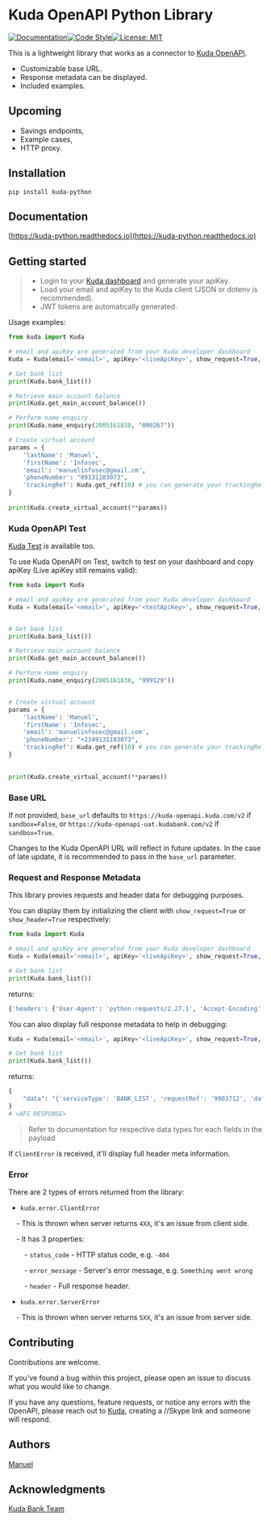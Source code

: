 # Kuda OpenAPI Python Library
[![Documentation](https://img.shields.io/badge/docs-latest-blue)](https://kuda-python.readthedocs.io/)[![Code Style](https://img.shields.io/badge/code_style-black-black)](https://black.readthedocs.io/en/stable/)[![License: MIT](https://img.shields.io/badge/License-MIT-yellow.svg)](https://opensource.org/licenses/MIT)

This is a lightweight library that works as a connector to [Kuda OpenAPI](https://kudabank.gitbook.io/kudabank/).

- Customizable base URL.
- Response metadata can be displayed.
- Included examples.

  
## Upcoming
- Savings endpoints,
- Example cases,
- HTTP proxy.


## Installation

```
pip install kuda-python
```


## Documentation

[https://kuda-python.readthedocs.io](https://kuda-python.readthedocs.io)
  

## Getting started

> - Login to your [Kuda dashboard](https://developer.kuda.com) and generate your apiKey.
> - Load your email and apiKey to the Kuda client (JSON or dotenv is recommended).
> - JWT tokens are automatically generated.


Usage examples:

```python
from kuda import Kuda

# email and apiKey are generated from your Kuda developer dashboard
Kuda = Kuda(email='<email>', apiKey='<liveApiKey>', show_request=True, sandbox=False, base_url="")

# Get bank list
print(Kuda.bank_list())

# Retrieve main account balance
print(Kuda.get_main_account_balance())

# Perform name enquiry
print(Kuda.name_enquiry(2005161838, "090267"))

# Create virtual account
params = {
    'lastName': 'Manuel',
    'firstName': 'Infosec',
    'email': 'manuelinfosec@gmail.cm',
    'phoneNumber': "09131103073",
    'trackingRef': Kuda.get_ref(10) # you can generate your trackingReference some other way you choose.
}
  
print(Kuda.create_virtual_account(**params))
```
  

### Kuda OpenAPI Test

[Kuda Test](https://kuda-openapi-uat.kudabank.com/v2) is available too.

To use Kuda OpenAPI on Test, switch to test on your dashboard and copy apiKey (Live apiKey still remains valid):

```python
from kuda import Kuda

# email and apiKey are generated from your Kuda developer dashboard
Kuda = Kuda(email='<email>', apiKey='<testApiKey>', show_request=True, sandbox=False, base_url="")


# Get bank list
print(Kuda.bank_list())

# Retrieve main account balance
print(Kuda.get_main_account_balance())

# Perform name enquiry
print(Kuda.name_enquiry(2005161838, "999129"))


# Create virtual account
params = {
    'lastName': 'Manuel',
    'firstName': 'Infosec',
    'email': 'manuelinfosec@gmail.com',
    'phoneNumber': "+2349131103073",
    'trackingRef': Kuda.get_ref(10) # you can generate your trackingReference some other way you choose.
}

  
print(Kuda.create_virtual_account(**params))
```


### Base URL

If not provided, `base_url` defaults to `https://kuda-openapi.kuda.com/v2` if `sandbox=False`, or `https://kuda-openapi-uat.kudabank.com/v2` if `sandbox=True`.<br/>

Changes to the Kuda OpenAPI URL will reflect in future updates. In the case of late update, it is recommended to pass in the `base_url` parameter.


### Request and Response Metadata

This library provies requests and header data for debugging purposes.

You can display them by initializing the client with `show_request=True` or `show_header=True` respectively:

```python
from kuda import Kuda

# email and apiKey are generated from your Kuda developer dashboard
Kuda = Kuda(email='<email>', apiKey='<liveApiKey>', show_request=True, show_header=True, sandbox=False, base_url="")

# Get bank list
print(Kuda.bank_list())
```

returns:

```python
{'headers': {'User-Agent': 'python-requests/2.27.1', 'Accept-Encoding': 'gzip, deflate', 'Accept': '*/*', 'Connection': 'keep-alive', 'Authorization': 'Bearer <JWT_TOKEN>', 'Content-Length': '77', 'Content-Type': 'application/json'}, 'body': {'data': '<REDACTED>', 'password': ''}}
```

You can also display full response metadata to help in debugging:

```python
Kuda = Kuda(email='<email>', apiKey='<liveApiKey>', show_request=True, sandbox=False, base_url="")

# Get bank list
print(Kuda.bank_list())
```

returns:

```python
{
    "data": "{'serviceType': 'BANK_LIST', 'requestRef': '9903712', 'data': {}}"
}
# <API RESPONSE>
```
> Refer to documentation for respective data types for each fields in the payload
 
If `ClientError` is received, it'll display full header meta information.


### Error

There are 2 types of errors returned from the library:

- `kuda.error.ClientError`

    - This is thrown when server returns `4XX`, it's an issue from client side.

    - It has 3 properties:

        - `status_code` - HTTP status code, e.g. `-404`

        - `error_message` - Server's error message, e.g. `Something went wrong`

        - `header` - Full response header.

- `kuda.error.ServerError`

    - This is thrown when server returns `5XX`, it's an issue from server side.


## Contributing 

Contributions are welcome.<br/>

If you've found a bug within this project, please open an issue to discuss what you would like to change.<br/>

If you have any questions, feature requests, or notice any errors with the OpenAPI, please reach out to [Kuda](mailto:openapi@kuda.com), creating a //Skype link and someone will respond.

## Authors
[Manuel](https://twitter.com/manuelinfosec)

## Acknowledgments
[Kuda Bank Team](https://kudabank.com/)
